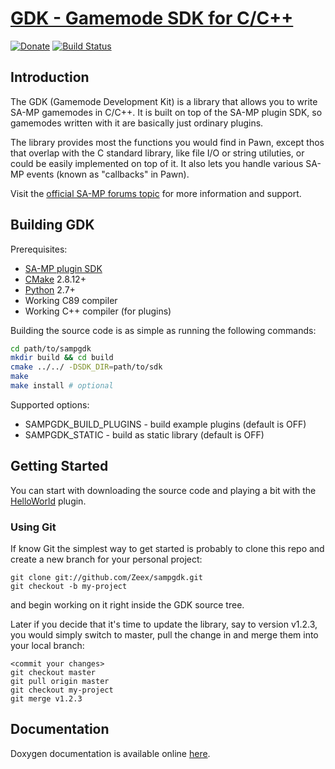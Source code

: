 [GDK - Gamemode SDK for C/C++][github]
========================================

[![Donate][donate_button]][donate]
[![Build Status][build_status]][build]

Introduction
-------------

The GDK (Gamemode Development Kit) is a library that allows you to write
SA-MP gamemodes in C/C++. It is built on top of the SA-MP plugin SDK, so
gamemodes written with it are basically just ordinary plugins.

The library provides most the functions you would find in Pawn, except thos
that overlap with the C standard library, like file I/O or string utiluties,
or could be easily implemented on top of it. It also lets you handle various
SA-MP events (known as "callbacks" in Pawn).

Visit the [official SA-MP forums topic][topic] for more information and
support.

Building GDK
------------

Prerequisites:

* [SA-MP plugin SDK](https://github.com/Zeex/samp-plugin-sdk)
* [CMake](http://cmake.org) 2.8.12+
* [Python](http://python.org) 2.7+
* Working C89 compiler
* Working C++ compiler (for plugins)

Building the source code is as simple as running the following commands:

```sh
cd path/to/sampgdk
mkdir build && cd build
cmake ../../ -DSDK_DIR=path/to/sdk
make
make install # optional
```

Supported options:

* SAMPGDK_BUILD_PLUGINS - build example plugins (default is OFF)
* SAMPGDK_STATIC        - build as static library (default is OFF)

Getting Started
---------------

You can start with downloading the source code and playing a bit with the
[HelloWorld][helloworld] plugin.

### Using Git

If know Git the simplest way to get started is probably to clone this repo
and create a new branch for your personal project:

```
git clone git://github.com/Zeex/sampgdk.git
git checkout -b my-project
```

and begin working on it right inside the GDK source tree.

Later if you decide that it's time to update the library, say to version
v1.2.3, you would simply switch to master, pull the change in and merge
them into your local branch:

```
<commit your changes>
git checkout master
git pull origin master
git checkout my-project
git merge v1.2.3
```

Documentation
-------------

Doxygen documentation is available online [here][doc].

[github]: https://github.com/Zeex/sampgdk
[donate]: http://pledgie.com/campaigns/19068
[donate_button]: http://pledgie.com/campaigns/19068.png
[build]: https://travis-ci.org/Zeex/sampgdk
[build_status]: https://travis-ci.org/Zeex/sampgdk.png?branch=master
[topic]: http://forum.sa-mp.com/showthread.php?t=421090
[helloworld]: https://github.com/Zeex/sampgdk/tree/master/plugins/helloworld
[doc]: http://zeex.github.io/sampgdk/doc/html/index.html
